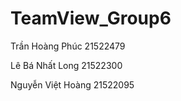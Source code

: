 # TeamView_Group6



Trần Hoàng Phúc 21522479

Lê Bá Nhất Long 21522300

Nguyễn Việt Hoàng 21522095
